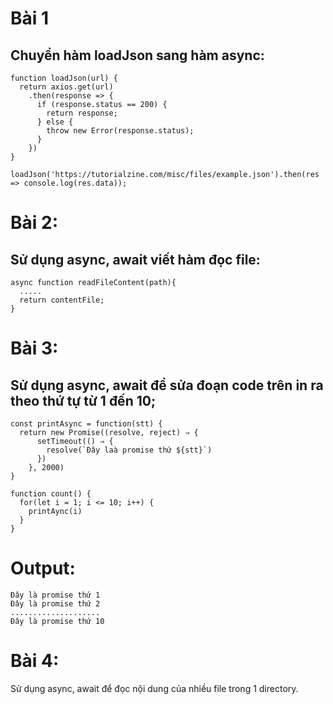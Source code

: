 # Bài 1
## Chuyển hàm loadJson sang hàm async:
  ```
  function loadJson(url) {
    return axios.get(url)
      .then(response => {
        if (response.status == 200) {
          return response;
        } else {
          throw new Error(response.status);
        }
      })
  }

  loadJson('https://tutorialzine.com/misc/files/example.json').then(res => console.log(res.data));
  ```
# Bài 2:
  ## Sử dụng async, await viết hàm đọc file:
  ```
  async function readFileContent(path){
    .....
    return contentFile;
  }
  ```
# Bài 3:
  ## Sử dụng async, await để sửa đoạn code trên in ra theo thứ tự từ 1 đến 10;
  ```
  const printAsync = function(stt) {
    return new Promise((resolve, reject) ⇒ {
        setTimeout(() ⇒ {
          resolve(`Đây laà promise thứ ${stt}`)
        })
      }, 2000)
  }

  function count() {
    for(let i = 1; i <= 10; i++) {
      printAync(i)
    }
  }
  ```

 # Output: 
  ```
  Đây là promise thứ 1
  Đây là promise thứ 2
  ....................
  Đây là promise thứ 10
  ```
# Bài 4:
  Sử dụng async, await để đọc nội dung của nhiều file trong 1 directory.